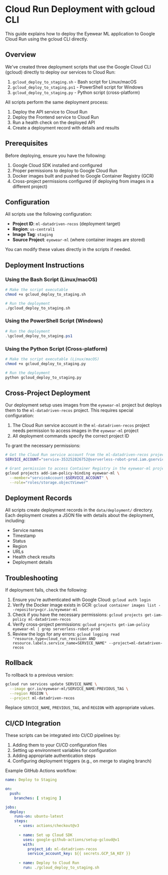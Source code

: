 # Cloud Run Deployment with gcloud CLI

This guide explains how to deploy the Eyewear ML application to Google Cloud Run using the gcloud CLI directly.

## Overview

We've created three deployment scripts that use the Google Cloud CLI (gcloud) directly to deploy our services to Cloud Run:

1. `gcloud_deploy_to_staging.sh` - Bash script for Linux/macOS
2. `gcloud_deploy_to_staging.ps1` - PowerShell script for Windows
3. `gcloud_deploy_to_staging.py` - Python script (cross-platform)

All scripts perform the same deployment process:

1. Deploy the API service to Cloud Run
2. Deploy the Frontend service to Cloud Run
3. Run a health check on the deployed API
4. Create a deployment record with details and results

## Prerequisites

Before deploying, ensure you have the following:

1. Google Cloud SDK installed and configured
2. Proper permissions to deploy to Google Cloud Run
3. Docker images built and pushed to Google Container Registry (GCR)
4. Cross-project permissions configured (if deploying from images in a different project)

## Configuration

All scripts use the following configuration:

- **Project ID**: `ml-datadriven-recos` (deployment target)
- **Region**: `us-central1`
- **Image Tag**: `staging`
- **Source Project**: `eyewear-ml` (where container images are stored)

You can modify these values directly in the scripts if needed.

## Deployment Instructions

### Using the Bash Script (Linux/macOS)

```bash
# Make the script executable
chmod +x gcloud_deploy_to_staging.sh

# Run the deployment
./gcloud_deploy_to_staging.sh
```

### Using the PowerShell Script (Windows)

```powershell
# Run the deployment
.\gcloud_deploy_to_staging.ps1
```

### Using the Python Script (Cross-platform)

```bash
# Make the script executable (Linux/macOS)
chmod +x gcloud_deploy_to_staging.py

# Run the deployment
python gcloud_deploy_to_staging.py
```

## Cross-Project Deployment

Our deployment setup uses images from the `eyewear-ml` project but deploys them to the `ml-datadriven-recos` project. This requires special configuration:

1. The Cloud Run service account in the `ml-datadriven-recos` project needs permission to access images in the `eyewear-ml` project
2. All deployment commands specify the correct project ID

To grant the necessary permissions:

```bash
# Get the Cloud Run service account from the ml-datadriven-recos project
SERVICE_ACCOUNT="service-353252826752@serverless-robot-prod.iam.gserviceaccount.com"

# Grant permission to access Container Registry in the eyewear-ml project
gcloud projects add-iam-policy-binding eyewear-ml \
  --member="serviceAccount:$SERVICE_ACCOUNT" \
  --role="roles/storage.objectViewer"
```

## Deployment Records

All scripts create deployment records in the `data/deployment/` directory. Each deployment creates a JSON file with details about the deployment, including:

- Service names
- Timestamp
- Status
- Region
- URLs
- Health check results
- Deployment details

## Troubleshooting

If deployment fails, check the following:

1. Ensure you're authenticated with Google Cloud: `gcloud auth login`
2. Verify the Docker image exists in GCR: `gcloud container images list --repository=gcr.io/eyewear-ml`
3. Check if you have the necessary permissions: `gcloud projects get-iam-policy ml-datadriven-recos`
4. Verify cross-project permissions: `gcloud projects get-iam-policy eyewear-ml | grep serverless-robot-prod`
5. Review the logs for any errors: `gcloud logging read "resource.type=cloud_run_revision AND resource.labels.service_name=SERVICE_NAME" --project=ml-datadriven-recos`

## Rollback

To rollback to a previous version:

```bash
gcloud run services update SERVICE_NAME \
  --image gcr.io/eyewear-ml/SERVICE_NAME:PREVIOUS_TAG \
  --region REGION \
  --project ml-datadriven-recos
```

Replace `SERVICE_NAME`, `PREVIOUS_TAG`, and `REGION` with appropriate values.

## CI/CD Integration

These scripts can be integrated into CI/CD pipelines by:

1. Adding them to your CI/CD configuration files
2. Setting up environment variables for configuration
3. Adding appropriate authentication steps
4. Configuring deployment triggers (e.g., on merge to staging branch)

Example GitHub Actions workflow:

```yaml
name: Deploy to Staging

on:
  push:
    branches: [ staging ]

jobs:
  deploy:
    runs-on: ubuntu-latest
    steps:
      - uses: actions/checkout@v3
      
      - name: Set up Cloud SDK
        uses: google-github-actions/setup-gcloud@v1
        with:
          project_id: ml-datadriven-recos
          service_account_key: ${{ secrets.GCP_SA_KEY }}
          
      - name: Deploy to Cloud Run
        run: ./gcloud_deploy_to_staging.sh